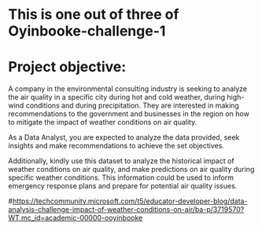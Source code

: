 # This is one out of three of Oyinbooke-challenge-1

# **Project objective:**
A company in the environmental consulting industry is seeking to analyze the air quality in a specific city during hot and cold weather,
during high-wind conditions and during precipitation. They are interested in making recommendations to the government and businesses in the
region on how to mitigate the impact of weather conditions on air quality.  

 

As a Data Analyst, you are expected to analyze the data provided, seek insights and make recommendations to achieve the set objectives.

Additionally, kindly use this dataset to analyze the historical impact of weather conditions on air quality, and make predictions on air
quality during specific weather conditions. This information could be used to inform emergency response plans and prepare for potential air quality issues.



#https://techcommunity.microsoft.com/t5/educator-developer-blog/data-analysis-challenge-impact-of-weather-conditions-on-air/ba-p/3719570?WT.mc_id=academic-00000-ooyinbooke
